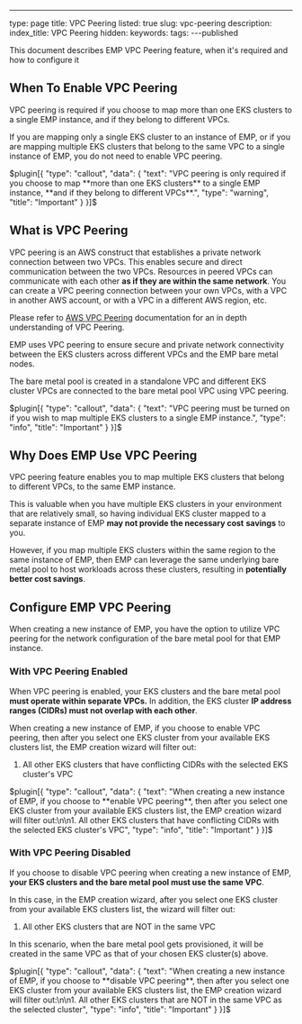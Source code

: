 ---
type: page
title: VPC Peering
listed: true
slug: vpc-peering
description: 
index_title: VPC Peering
hidden: 
keywords: 
tags: 
---published

This document describes EMP VPC Peering feature, when it's required and how to configure it

## When To Enable VPC Peering

VPC peering is required if you choose to map more than one EKS clusters to a single EMP instance, and if they belong to different VPCs. 

If you are mapping only a single EKS cluster to an instance of EMP, or if you are mapping multiple EKS clusters that belong to the same VPC to a single instance of EMP, you do not need to enable VPC peering. 

$plugin[{
    "type": "callout",
    "data": {
        "text": "VPC peering is only required if you choose to map **more than one EKS clusters** to a single EMP instance, **and if they belong to different VPCs**.",
        "type": "warning",
        "title": "Important"
    }
}]$

## What is VPC Peering

VPC peering is an AWS construct that establishes a private network connection between two VPCs. This enables secure and direct communication between the two VPCs. Resources in peered VPCs can communicate with each other **as if they are within the same network**. You can create a VPC peering connection between your own VPCs, with a VPC in another AWS account, or with a VPC in a different AWS region, etc.

Please refer to [AWS VPC Peering](https://docs.aws.amazon.com/vpc/latest/peering/what-is-vpc-peering.html) documentation for an in depth understanding of VPC Peering.

EMP uses VPC peering to ensure secure and private network connectivity between the EKS clusters across different VPCs and the EMP bare metal nodes.

The bare metal pool is created in a standalone VPC and different EKS cluster VPCs are connected to the bare metal pool VPC using VPC peering.

$plugin[{
    "type": "callout",
    "data": {
        "text": "VPC peering must be turned on if you wish to map multiple EKS clusters to a single EMP instance.",
        "type": "info",
        "title": "Important"
    }
}]$

## Why Does EMP Use VPC Peering

VPC peering feature enables you to map multiple EKS clusters that belong to different VPCs, to the same EMP instance. 

This is valuable when you have multiple EKS clusters in your environment that are relatively small, so having individual EKS cluster mapped to a separate instance of EMP **may not provide the necessary cost** **savings** to you. 

However, if you map multiple EKS clusters within the same region to the same instance of EMP, then EMP can leverage the same underlying bare metal pool to host workloads across these clusters, resulting in **potentially better cost savings**. 

## Configure EMP VPC Peering

When creating a new instance of EMP, you have the option to utilize VPC peering for the network configuration of the bare metal pool for that EMP instance. 

### With VPC Peering Enabled

When VPC peering is enabled, your EKS clusters and the bare metal pool **must operate within separate VPCs.** In addition, the EKS cluster **IP address ranges (CIDRs) must not overlap with each other**. 

When creating a new instance of EMP, if you choose to enable VPC peering, then after you select one EKS cluster from your available EKS clusters list, the EMP creation wizard will filter out:

1. All other EKS clusters that have conflicting CIDRs with the selected EKS cluster's VPC

$plugin[{
    "type": "callout",
    "data": {
        "text": "When creating a new instance of EMP, if you choose to **enable VPC peering**, then after you select one EKS cluster from your available EKS clusters list, the EMP creation wizard will filter out:\n\n1. All other EKS clusters that have conflicting CIDRs with the selected EKS cluster's VPC",
        "type": "info",
        "title": "Important"
    }
}]$

### With VPC Peering Disabled

If you choose to disable VPC peering when creating a new instance of EMP, **your EKS clusters and the bare metal pool must use the same VPC**. 

In this case, in the EMP creation wizard, after you select one EKS cluster from your available EKS clusters list, the wizard will filter out:

1. All other EKS clusters that are NOT in the same VPC

In this scenario, when the bare metal pool gets provisioned, it will be created in the same VPC as that of your chosen EKS cluster(s) above. 

$plugin[{
    "type": "callout",
    "data": {
        "text": "When creating a new instance of EMP, if you choose to **disable VPC peering**, then after you select one EKS cluster from your available EKS clusters list, the EMP creation wizard will filter out:\n\n1. All other EKS clusters that are NOT in the same VPC as the selected cluster",
        "type": "info",
        "title": "Important"
    }
}]$

